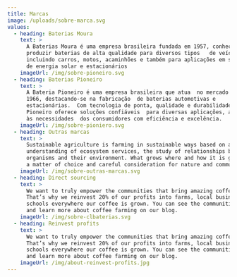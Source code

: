 ```yaml
---
title: Marcas
image: /uploads/sobre-marca.svg
values:
  - heading: Baterias Moura
    text: >
      A Baterias Moura é uma empresa brasileira fundada em 1957, conhecida por
      produzir baterias de alta qualidade para diversos tipos   de veículos,
      incluindo carros, motos, acaminhões e também para aplicações em sistemas
      de energia solar e estacionários
    imageUrl: /img/sobre-pioneiro.svg
  - heading: Baterias Pioneiro
    text: >
      A Bateria Pioneiro é uma empresa brasileira que atua  no mercado desde
      1966, destacando-se na fabricação  de baterias automotivas e
      estacionárias.  Com tecnologia de ponta, qualidade e durabilidade,  a
      Pioneiro oferece soluções confiáveis  para diversas aplicações, atendendo
      às necessidades  dos consumidores com eficiência e excelência.
    imageUrl: /img/sobre-pioniero.svg
  - heading: Outras marcas
    text: >
      Sustainable agriculture is farming in sustainable ways based on an
      understanding of ecosystem services, the study of relationships between
      organisms and their environment. What grows where and how it is grown are
      a matter of choice and careful consideration for nature and communities.
    imageUrl: /img/sobre-outras-marcas.svg
  - heading: Direct sourcing
    text: >
      We want to truly empower the communities that bring amazing coffee to you.
      That’s why we reinvest 20% of our profits into farms, local businesses and
      schools everywhere our coffee is grown. You can see the communities grow
      and learn more about coffee farming on our blog.
    imageUrl: /img/sobre-clbaterias.svg
  - heading: Reinvest profits
    text: >
      We want to truly empower the communities that bring amazing coffee to you.
      That’s why we reinvest 20% of our profits into farms, local businesses and
      schools everywhere our coffee is grown. You can see the communities grow
      and learn more about coffee farming on our blog.
    imageUrl: /img/about-reinvest-profits.jpg
---
```

